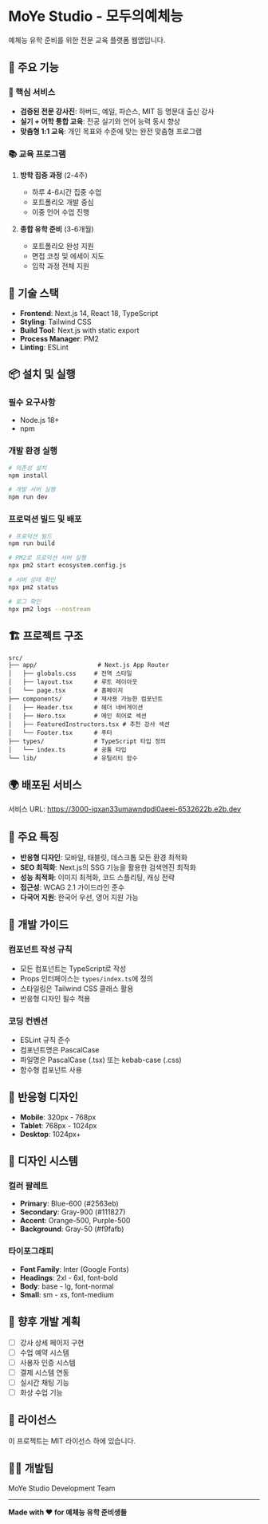 # MoYe Studio - 모두의예체능

예체능 유학 준비를 위한 전문 교육 플랫폼 웹앱입니다.

## 🎨 주요 기능

### 🎯 핵심 서비스
- **검증된 전문 강사진**: 하버드, 예일, 파슨스, MIT 등 명문대 출신 강사
- **실기 + 어학 통합 교육**: 전공 실기와 언어 능력 동시 향상
- **맞춤형 1:1 교육**: 개인 목표와 수준에 맞는 완전 맞춤형 프로그램

### 📚 교육 프로그램
1. **방학 집중 과정** (2-4주)
   - 하루 4-6시간 집중 수업
   - 포트폴리오 개발 중심
   - 이중 언어 수업 진행

2. **종합 유학 준비** (3-6개월)
   - 포트폴리오 완성 지원
   - 면접 코칭 및 에세이 지도
   - 입학 과정 전체 지원

## 🚀 기술 스택

- **Frontend**: Next.js 14, React 18, TypeScript
- **Styling**: Tailwind CSS
- **Build Tool**: Next.js with static export
- **Process Manager**: PM2
- **Linting**: ESLint

## 📦 설치 및 실행

### 필수 요구사항
- Node.js 18+ 
- npm

### 개발 환경 실행
```bash
# 의존성 설치
npm install

# 개발 서버 실행
npm run dev
```

### 프로덕션 빌드 및 배포
```bash
# 프로덕션 빌드
npm run build

# PM2로 프로덕션 서버 실행
npx pm2 start ecosystem.config.js

# 서버 상태 확인
npx pm2 status

# 로그 확인
npx pm2 logs --nostream
```

## 🏗️ 프로젝트 구조

```
src/
├── app/                 # Next.js App Router
│   ├── globals.css     # 전역 스타일
│   ├── layout.tsx      # 루트 레이아웃
│   └── page.tsx        # 홈페이지
├── components/         # 재사용 가능한 컴포넌트
│   ├── Header.tsx      # 헤더 네비게이션
│   ├── Hero.tsx        # 메인 히어로 섹션
│   ├── FeaturedInstructors.tsx # 추천 강사 섹션
│   └── Footer.tsx      # 푸터
├── types/              # TypeScript 타입 정의
│   └── index.ts        # 공통 타입
└── lib/                # 유틸리티 함수
```

## 🌍 배포된 서비스

서비스 URL: https://3000-iqxan33umawndpdl0aeei-6532622b.e2b.dev

## 🎯 주요 특징

- **반응형 디자인**: 모바일, 태블릿, 데스크톱 모든 환경 최적화
- **SEO 최적화**: Next.js의 SSG 기능을 활용한 검색엔진 최적화
- **성능 최적화**: 이미지 최적화, 코드 스플리팅, 캐싱 전략
- **접근성**: WCAG 2.1 가이드라인 준수
- **다국어 지원**: 한국어 우선, 영어 지원 가능

## 🔧 개발 가이드

### 컴포넌트 작성 규칙
- 모든 컴포넌트는 TypeScript로 작성
- Props 인터페이스는 `types/index.ts`에 정의
- 스타일링은 Tailwind CSS 클래스 활용
- 반응형 디자인 필수 적용

### 코딩 컨벤션
- ESLint 규칙 준수
- 컴포넌트명은 PascalCase
- 파일명은 PascalCase (.tsx) 또는 kebab-case (.css)
- 함수형 컴포넌트 사용

## 📱 반응형 디자인

- **Mobile**: 320px - 768px
- **Tablet**: 768px - 1024px  
- **Desktop**: 1024px+

## 🎨 디자인 시스템

### 컬러 팔레트
- **Primary**: Blue-600 (#2563eb)
- **Secondary**: Gray-900 (#111827)
- **Accent**: Orange-500, Purple-500
- **Background**: Gray-50 (#f9fafb)

### 타이포그래피
- **Font Family**: Inter (Google Fonts)
- **Headings**: 2xl - 6xl, font-bold
- **Body**: base - lg, font-normal
- **Small**: sm - xs, font-medium

## 🚀 향후 개발 계획

- [ ] 강사 상세 페이지 구현
- [ ] 수업 예약 시스템
- [ ] 사용자 인증 시스템
- [ ] 결제 시스템 연동
- [ ] 실시간 채팅 기능
- [ ] 화상 수업 기능

## 📄 라이선스

이 프로젝트는 MIT 라이선스 하에 있습니다.

## 👨‍💻 개발팀

MoYe Studio Development Team

---

**Made with ❤️ for 예체능 유학 준비생들**